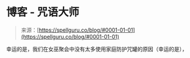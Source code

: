 <!--yml

分类：未分类

日期：2024年06月12日 18:21:45

-->

# 博客 - 咒语大师

> 来源：[https://spellguru.co/blog/#0001-01-01](https://spellguru.co/blog/#0001-01-01)

幸运的是，我们在女巫聚会中没有太多使用家庭防护咒罐的原因（幸运的是），
